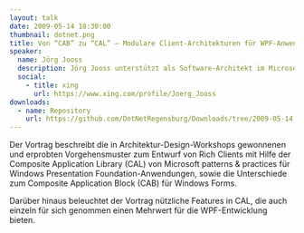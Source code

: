 ```yaml
---
layout: talk
date: 2009-05-14 18:30:00
thumbnail: dotnet.png
title: Von “CAB” zu “CAL” – Modulare Client-Architekturen für WPF-Anwendungen
speaker:
  name: Jörg Jooss
  description: Jörg Jooss unterstützt als Software-Architekt im Microsoft Technology Center (MTC) in München Microsoft-Kunden und –Partner beim Entwurf und der Erstellung .NET-basierter Lösungen. Zu seinen Interessenschwerpunkten zählen die Entwicklung verteilter Anwendungen, Entwurfsmuster und Entwicklungsmethoden. Bevor er im Jahr 2005 zu Microsoft kam, war er über viele Jahre als Technologie-Berater für eine international führende Unternehmensberatung tätig.
  social:
    - title: xing
      url: https://www.xing.com/profile/Joerg_Jooss
downloads:
  - name: Repository
    url: https://github.com/DotNetRegensburg/Downloads/tree/2009-05-14
---
```

Der Vortrag beschreibt die in Architektur-Design-Workshops gewonnenen und erprobten Vorgehensmuster zum Entwurf von Rich Clients mit Hilfe der Composite Application Library (CAL) von Microsoft patterns & practices für Windows Presentation Foundation-Anwendungen, sowie die Unterschiede zum Composite Application Block (CAB) für Windows Forms.

Darüber hinaus beleuchtet der Vortrag nützliche Features in CAL, die auch einzeln für sich genommen einen Mehrwert für die WPF-Entwicklung bieten.